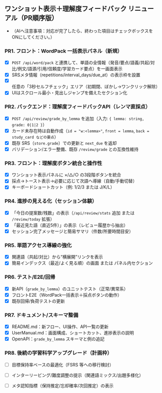 ## ワンショット表示＋理解度フィードバック リニューアル（PR順序版）
- （AIへ注意事項：対応が完了したら、終わった項目はチェックボックスをONにしてください。）

### PR1. フロント：WordPack 一括表示パネル（新規）
- [x] `POST /api/word/pack` と連携して、単語の全情報（発音/要点/語義/共起/対比/例文/語源/引用/信頼度/学習カード要点）を一画面表示
- [x] SRSメタ情報（repetitions/interval_days/due_at）の表示枠を設置
- [x] 任意の「3秒セルフチェック」エリア（初期閉、ぼかし→ワンクリック解除）
- [x] UIはスクロール最小・見出しジャンプを備えたセクション化

### PR2. バックエンド：理解度フィードバックAPI（レンマ直採点）
- [x] `POST /api/review/grade_by_lemma` を追加（入力: `{ lemma: string, grade: 0|1|2 }`）
- [x] カード未存在時は自動作成（`id = "w:<lemma>"`, `front = lemma`, `back = study_card などの要点`）
- [x] 既存 SRS（`store.grade`）での更新と `next_due` を返却
- [x] バリデーション/エラー整備、既存 `/review/grade` との互換性維持

### PR3. フロント：理解度ボタン統合と操作性
- [x] ワンショット表示パネルに ×/△/○ の3段階ボタンを統合
- [x] 採点→トースト表示→必要に応じて次語へ導線（自動/手動切替）
- [x] キーボードショートカット（例: 1/2/3 または J/K/L）

### PR4. 進捗の見える化（セッション体験）
- [x] 「今日の提案数/残数」の表示（`/api/review/stats` 追加 または `/review/today` 拡張）
- [x] 「最近見た語（直近5件）」の表示（レビュー履歴から抽出）
- [x] セッション完了メッセージと簡易サマリ（件数/所要時間目安）

### PR5. 単語アクセス導線の強化
- [x] 関連語（共起/対比）から“横展開”リンクを表示
- [x] 簡易インデックス（最近/よく見る順）の画面 または パネル内セクション

### PR6. テスト/E2E/回帰
- [x] 新API（`grade_by_lemma`）のユニットテスト（正常/異常系）
- [x] フロントE2E（WordPack一括表示＋採点ボタンの動作）
- [x] 既存回帰/負荷テストの更新

### PR7. ドキュメント/スキーマ整備
- [x] README.md：新フロー、UI操作、API一覧の更新
- [x] UserManual.md：画面構成、ショートカット、進捗表示の説明
- [x] OpenAPI：`grade_by_lemma` スキーマと例の追記

### PR8. 後続の学習科学アップグレード（計画枠）
- [ ] 目標保持率ベースの最適化（FSRS 等への移行検討）
- [ ] インターリービング/難度調整の提示（関連語ミックス/出題多様化）
- [ ] メタ認知指標（保持推定/忘却確率/次回推定）の表示


